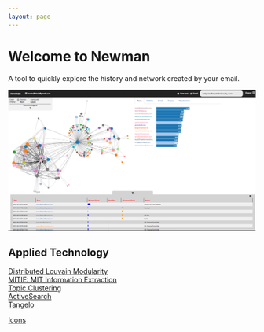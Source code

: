 ```yaml
---
layout: page
---
```


# Welcome to Newman
A tool to quickly explore the history and network created by your email.

<img class="expandable" alt="Screenshot" src="img/newman_home.png">



## Applied Technology
[Distributed Louvain Modularity](https://github.com/Sotera/distributed-louvain-modularity)  
[MITIE: MIT Information Extraction](https://github.com/mitll/MITIE)  
[Topic Clustering](https://github.com/mitll/topic-clustering)  
[ActiveSearch](https://github.com/AutonlabCMU/ActiveSearch)  
[Tangelo](http://tangelo.kitware.com)

[Icons](https://www.iconfinder.com/iconsets/document-icons-2)  
